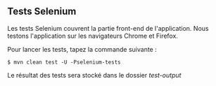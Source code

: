 ## Tests Selenium

Les tests Selenium couvrent la partie front-end de l'application.
Nous testons l'application sur les navigateurs Chrome et Firefox.

Pour lancer les tests, tapez la commande suivante :
```
$ mvn clean test -U -Pselenium-tests
```

Le résultat des tests sera stocké dans le dossier *test-output*
